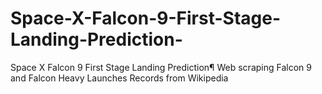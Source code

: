 # Space-X-Falcon-9-First-Stage-Landing-Prediction-
Space X Falcon 9 First Stage Landing Prediction¶ Web scraping Falcon 9 and Falcon Heavy Launches Records from Wikipedia
